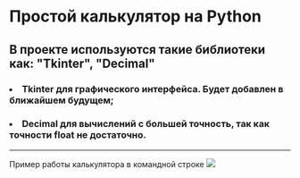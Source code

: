  # **Простой калькулятор на Python**
 ## В проекте используются такие библиотеки как: "Tkinter", "Decimal"
 ### <li>Tkinter для графического интерфейса. Будет добавлен в ближайшем будущем; </li>
 ### <li>Decimal для вычислений с большей точность, так как точности float не достаточно. </li>

 ___
 Пример работы калькулятора в командной строке
<img src="https://i.gifer.com/3OPkE.gif" /></h1>
